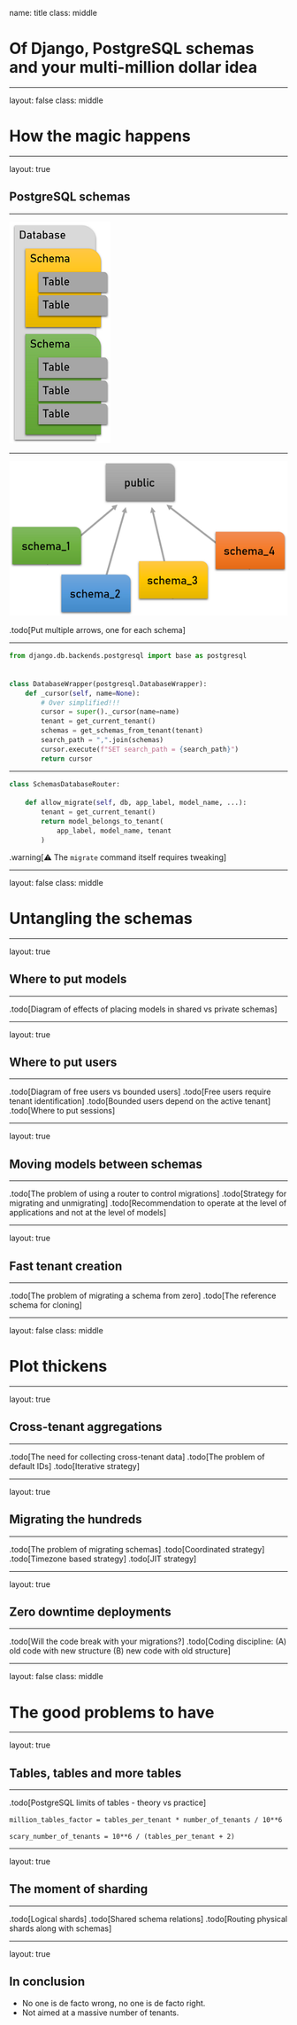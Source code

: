name: title
class: middle

# Of Django, PostgreSQL schemas<br/>and your multi-million dollar idea

---

layout: false
class: middle

# How the magic happens

---

layout: true

## PostgreSQL schemas

---

![Diagram of semi-isolated tenants](images/diagram-semi-isolated.png)

---

![Diagram of how schemas work](images/schemas.png)

.todo[Put multiple arrows, one for each schema]

---

```python
from django.db.backends.postgresql import base as postgresql


class DatabaseWrapper(postgresql.DatabaseWrapper):
    def _cursor(self, name=None):
        # Over simplified!!!
        cursor = super()._cursor(name=name)
        tenant = get_current_tenant()
        schemas = get_schemas_from_tenant(tenant)
        search_path = ",".join(schemas)
        cursor.execute(f"SET search_path = {search_path}")
        return cursor
```

---

```python
class SchemasDatabaseRouter:

    def allow_migrate(self, db, app_label, model_name, ...):
        tenant = get_current_tenant()
        return model_belongs_to_tenant(
            app_label, model_name, tenant
        )
```

.warning[⚠️ The `migrate` command itself requires tweaking]

---

layout: false
class: middle

# Untangling the schemas

---

layout: true

## Where to put models

---

.todo[Diagram of effects of placing models in shared vs private schemas]

---

layout: true

## Where to put users

---

.todo[Diagram of free users vs bounded users]
.todo[Free users require tenant identification]
.todo[Bounded users depend on the active tenant]
.todo[Where to put sessions]

---

layout: true

## Moving models between schemas

---

.todo[The problem of using a router to control migrations]
.todo[Strategy for migrating and unmigrating]
.todo[Recommendation to operate at the level of applications and not at the level of models]

---

layout: true

## Fast tenant creation

---

.todo[The problem of migrating a schema from zero]
.todo[The reference schema for cloning]

---

layout: false
class: middle

# Plot thickens

---

layout: true

## Cross-tenant aggregations

---

.todo[The need for collecting cross-tenant data]
.todo[The problem of default IDs]
.todo[Iterative strategy]

---

layout: true

## Migrating the hundreds

---

.todo[The problem of migrating schemas]
.todo[Coordinated strategy]
.todo[Timezone based strategy]
.todo[JIT strategy]

---

layout: true

## Zero downtime deployments

---

.todo[Will the code break with your migrations?]
.todo[Coding discipline: (A) old code with new structure (B) new code with old structure]

---

layout: false
class: middle

# The good problems to have

---

layout: true

## Tables, tables and more tables

---

.todo[PostgreSQL limits of tables - theory vs practice]

```
million_tables_factor = tables_per_tenant * number_of_tenants / 10**6
```

```
scary_number_of_tenants = 10**6 / (tables_per_tenant + 2)
```

---

layout: true

## The moment of sharding

---

.todo[Logical shards]
.todo[Shared schema relations]
.todo[Routing physical shards along with schemas]

---

layout: true

## In conclusion

-   No one is de facto wrong, no one is de facto right.
-   Not aimed at a massive number of tenants.
